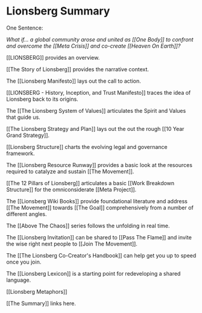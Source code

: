 # Lionsberg Summary 

One Sentence: 

*What if... a global community arose and united as [[One Body]] to confront and overcome the [[Meta Crisis]] and co-create [[Heaven On Earth]]?*  

[[LIONSBERG]] provides an overview. 

[[The Story of Lionsberg]] provides the narrative context. 

The [[Lionsberg Manifesto]] lays out the call to action. 

[[LIONSBERG - History, Inception, and Trust Manifesto]] traces the idea of Lionsberg back to its origins. 

The [[The Lionsberg System of Values]] articulates the Spirit and Values that guide us.  

[[The Lionsberg Strategy and Plan]] lays out the out the rough [[10 Year Grand Strategy]].   

[[Lionsberg Structure]] charts the evolving legal and governance framework.   

The [[Lionsberg Resource Runway]] provides a basic look at the resources required to catalyze and sustain [[The Movement]].  

[[The 12 Pillars of Lionsberg]] articulates a basic [[Work Breakdown Structure]] for the omniconsiderate [[Meta Project]].  

The [[Lionsberg Wiki Books]] provide foundational literature and address [[The Movement]] towards [[The Goal]] comprehensively from a number of different angles. 

The [[Above The Chaos]] series follows the unfolding in real time. 

The [[Lionsberg Invitation]] can be shared to [[Pass The Flame]] and invite the wise right next people to [[Join The Movement]]. 

The [[The Lionsberg Co-Creator's Handbook]] can help get you up to speed once you join. 

The [[Lionsberg Lexicon]] is a starting point for redeveloping a shared language.  

[[Lionsberg Metaphors]] 

[[The Summary]] links here. 